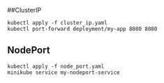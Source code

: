 ##ClusterIP

```
kubectl apply -f cluster_ip.yaml
kubectl port-forward deployment/my-app 8080 8080
```

## NodePort

```
kubectl apply -f node_port.yaml
minikube service my-nodeport-service
```



